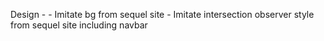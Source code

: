 Design - 
    - Imitate bg from sequel site
    - Imitate intersection observer style from sequel site including navbar

